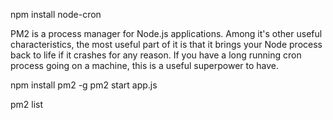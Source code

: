 npm install node-cron

PM2 is a process manager for Node.js applications. Among it's other useful characteristics, the most useful part of it is that it brings your Node process back to life if it crashes for any reason. If you have a long running cron process going on a machine, this is a useful superpower to have. 


npm install pm2 -g
pm2 start app.js

pm2 list
